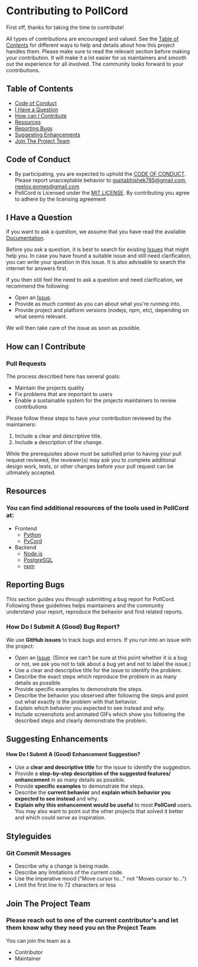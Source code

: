 # Contributing to PollCord

First off, thanks for taking the time to contribute! 

All types of contributions are encouraged and valued. See the [Table of Contents](#table-of-contents) for different ways to help and details about how this project handles them. Please make sure to read the relevant section before making your contribution. It will make it a lot easier for us maintainers and smooth out the experience for all involved. The community looks forward to your contributions. 

## Table of Contents

- [Code of Conduct](#code-of-conduct)
- [I Have a Question](#i-have-a-question)
- [How can I Contribute](#how-can-i-contribute)
- [Resources](#resources)
- [Reporting Bugs](#reporting-bugs)
- [Suggesting Enhancements](#suggesting-enhancements)
- [Join The Project Team](#join-the-project-team)

## Code of Conduct

- By participating, you are expected to uphold the [CODE OF CONDUCT](https://github.com/ntgomes/PollCord/blob/guptabhishek785-patch-1/CODE_OF_CONDUCT.md). Please report unacceptable behavior to guptabhishek785@gmail.com, neeloy.gomes@gmail.com
- PollCord is Licensed under the [MIT LICENSE](https://github.com/ntgomes/PollCord/blob/guptabhishek785-patch-1/LICENSE). By contributing you agree to adhere by the licensing agreement

## I Have a Question

If you want to ask a question, we assume that you have read the available [Documentation]().

Before you ask a question, it is best to search for existing [Issues](https://github.com/ntgomes/PollCord/issueshttps://github.com/ntgomes/PollCord/issues) that might help you. In case you have found a suitable issue and still need clarification, you can write your question in this issue. It is also advisable to search the internet for answers first.

If you then still feel the need to ask a question and need clarification, we recommend the following:

- Open an [Issue](https://github.com/ntgomes/PollCord/issues/new).
- Provide as much context as you can about what you're running into.
- Provide project and platform versions (nodejs, npm, etc), depending on what seems relevant.

We will then take care of the issue as soon as possible.


## How can I Contribute

### Pull Requests

The process described here has several goals:

- Maintain the projects quality
- Fix problems that are important to users
- Enable a sustainable system for the projects maintainers to review contributions

Please follow these steps to have your contribution reviewed by the maintainers:

1. Include a clear and descriptive title.
2. Include a description of the change.

While the prerequisites above must be satisfied prior to having your pull request reviewed, the reviewer(s) may ask you to complete additional design work, tests, or other changes before your pull request can be ultimately accepted.


## Resources

### You can find additional resources of the tools used in PollCord at:
- Frontend
  - [Python](https://docs.python.org/3/)
  - [PyCord](https://docs.pycord.dev/en/stable/)
- Backend
  - [Node.js](https://docs.python.org/3/)
  - [PostgreSQL](https://www.postgresql.org/docs/current/)
  - [npm](https://docs.npmjs.com/)


## Reporting Bugs

This section guides you through submitting a bug report for PollCord. 
Following these guidelines helps maintainers and the community understand your report, reproduce the behavior and find related reports.


### How Do I Submit A (Good) Bug Report?

We use **GitHub issues** to track bugs and errors. If you run into an issue with the project:
- Open an [Issue](https://github.com/ntgomes/PollCord/issues/new). (Since we can't be sure at this point whether it is a bug or not, we ask you not to talk about a bug yet and not to label the issue.)
- Use a clear and descriptive title for the issue to identify the problem.
- Describe the exact steps which reproduce the problem in as many details as possible.
- Provide specific examples to demonstrate the steps. 
- Describe the behavior you observed after following the steps and point out what exactly is the problem with that behavior.
- Explain which behavior you expected to see instead and why.
- Include screenshots and animated GIFs which show you following the described steps and clearly demonstrate the problem. 


## Suggesting Enhancements

#### How Do I Submit A (Good) Enhancement Suggestion?

- Use a **clear and descriptive title** for the issue to identify the suggestion.
- Provide a **step-by-step description of the suggested features/ enhancement** in as many details as possible.
- Provide **specific examples** to demonstrate the steps.
- Describe the **current behavior** and **explain which behavior you expected to see instead** and why.
- **Explain why this enhancement would be useful** to most **PollCord** users. You may also want to point out the other projects that solved it better and which could serve as inspiration.


## Styleguides

### Git Commit Messages

- Describe why a change is being made.
- Describe any limitations of the current code.
- Use the imperative mood ("Move cursor to..." not "Moves cursor to...")
- Limit the first line to 72 characters or less

## Join The Project Team

### Please reach out to one of the current contributor's and let them know why they need you on the Project Team

You can join the team as a 
- Contributor
- Maintainer


